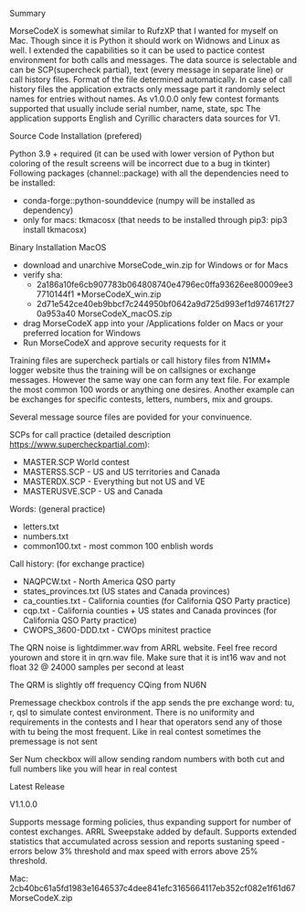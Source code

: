 Summary

MorseCodeX is somewhat similar to RufzXP that I wanted for myself on Mac. Though since it is Python it should work on Widnows and Linux as well. I extended the capabilities so it can be used to pactice contest environment for both calls and messages. The data source is selectable and can be SCP(supercheck partial), text (every message in separate line) or call history files. Format of the file determined automatically. In case of call history files the application extracts only message part it randomly select names for entries without names. As v1.0.0.0 only few contest formants supported that usually include serial number, name, state, spc
The application supports English and Cyrillic characters data sources for V1.

Source Code Installation (prefered)

Python 3.9 + required (it can be used with lower version of Python but coloring of the result screens will be incorrect due to a bug in tkinter)
Following packages (channel::package) with all the dependencies need to be installed:
* conda-forge::python-sounddevice (numpy will be installed as dependency)
* only for macs: tkmacosx (that needs to be installed through pip3: pip3 install tkmacosx)

Binary Installation MacOS

* download and unarchive MorseCode_win.zip for Windows or for Macs
* verify sha:
  * 2a186a10fe6cb907783b064808740e4796ec0ffa93626ee80009ee37710144f1 *MorseCodeX_win.zip
  * 2d71e542ce40eb9bbcf7c244950bf0642a9d725d993ef1d974617f270a953a40  MorseCodeX_macOS.zip
* drag MorseCodeX app into your /Applications folder on Macs or your preferred location for Windows
* Run MorseCodeX and approve security requests for it

Training files are supercheck partials or call history files from N1MM+ logger website thus the training will be on callsignes or exchange messages. However the same way one can form any text file. For example the most common 100 words or anything one desires. Another example can be exchanges for specific contests, letters, numbers, mix and groups. 

Several message source files are povided for your convinuence.

SCPs for call practice (detailed description https://www.supercheckpartial.com):
* MASTER.SCP World contest
* MASTERSS.SCP - US and US territories and Canada
* MASTERDX.SCP - Everything but not US and VE
* MASTERUSVE.SCP - US and Canada

Words: (general practice)
* letters.txt
* numbers.txt
* common100.txt - most common 100 enblish words

Call history: (for exchange practice)
* NAQPCW.txt - North America QSO party 
* states_provinces.txt (US states and Canada provinces)
* ca_counties.txt - California counties (for California QSO Party practice)
* cqp.txt - California counties + US states and Canada provinces (for California QSO Party practice)
* CWOPS_3600-DDD.txt - CWOps minitest practice

The QRN noise is lightdimmer.wav from ARRL website. Feel free record yourown and store it in qrn.wav file. Make sure that it is int16 wav and not float 32 @ 24000 samples per second at least

The QRM is slightly off frequency CQing from NU6N

Premessage checkbox controls if the app sends the pre exchange word: tu, r, qsl to simulate contest environment. There is no uniformity and requirements in the contests and I hear that operators send any of those with tu being the most frequent. Like in real contest sometimes the premessage is not sent

Ser Num checkbox will allow sending random numbers with both cut and full numbers like you will hear in real contest


Latest Release

V1.1.0.0

Supports message forming policies, thus expanding support for number of contest exchanges. ARRL Sweepstake added by default. Supports extended statistics that accumulated across session and reports sustaning speed - errors below 3% threshold and max speed with errors above 25% threshold.

Mac: 2cb40bc61a5fd1983e1646537c4dee841efc3165664117eb352cf082e1f61d67  MorseCodeX.zip

